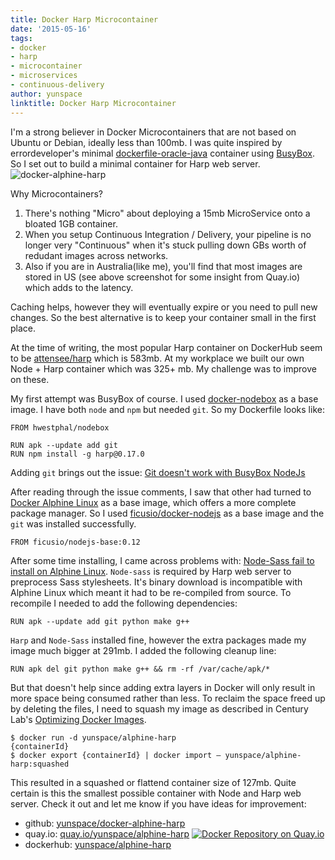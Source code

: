 ```yaml
---
title: Docker Harp Microcontainer
date: '2015-05-16'
tags:
- docker
- harp
- microcontainer
- microservices
- continuous-delivery
author: yunspace
linktitle: Docker Harp Microcontainer
---
```

I'm a strong believer in Docker Microcontainers that are not based on Ubuntu or Debian, ideally less than 100mb. I was quite inspired by errordeveloper's minimal [dockerfile-oracle-java](https://github.com/errordeveloper/dockerfile-oracle-java) container using [BusyBox](https://registry.hub.docker.com/_/busybox/). So I set out to build a minimal container for Harp web server.
![docker-alphine-harp](/img/projects/docker-alphine-harp.png)

Why Microcontainers?
1. There's nothing "Micro" about deploying a 15mb MicroService onto a bloated 1GB container.
2. When you setup Continuous Integration / Delivery, your pipeline is no longer very "Continuous" when it's stuck pulling down GBs worth of redudant images across networks.
3. Also if you are in Australia(like me), you'll find that most images are stored in US (see above screenshot for some insight from Quay.io) which adds to the latency.

Caching helps, however they will eventually expire or you need to pull new changes. So the best alternative is to keep your container small in the first place.

At the time of writing, the most popular Harp container on DockerHub seem to be [attensee/harp](https://registry.hub.docker.com/u/attensee/harp/) which is 583mb. At my workplace we built our own Node + Harp container which was 325+ mb. My challenge was to improve on these.

My first attempt was BusyBox of course. I used [docker-nodebox](https://github.com/hwestphal/docker-nodebox) as a base image. I have both `node` and `npm` but needed `git`. So my Dockerfile looks like:

```
FROM hwestphal/nodebox

RUN apk --update add git
RUN npm install -g harp@0.17.0
```

Adding `git` brings out the issue: [Git doesn't work with BusyBox NodeJs](https://github.com/nodesource/docker-node-legacy/issues/14)

After reading through the issue comments, I saw that other had turned to [Docker Alphine Linux](https://github.com/gliderlabs/docker-alpine) as a base image, which offers a more complete package manager. So I used [ficusio/docker-nodejs](https://github.com/ficusio/docker-nodejs) as a base image and the `git` was installed successfully.

```
FROM ficusio/nodejs-base:0.12
```

After some time installing, I came across problems with: [Node-Sass fail to install on Alphine Linux](https://github.com/sass/node-sass/issues/808). `Node-sass` is required by Harp web server to preprocess Sass stylesheets. It's binary download is incompatible with Alphine Linux which meant it had to be re-compiled from source. To recompile I needed to add the following dependencies:

```
RUN apk --update add git python make g++
```
`Harp` and `Node-Sass` installed fine, however the extra packages made my image much bigger at 291mb. I added the following cleanup line:

```
RUN apk del git python make g++ && rm -rf /var/cache/apk/*
```

But that doesn't help since adding extra layers in Docker will only result in more space being consumed rather than less. To reclaim the space freed up by deleting the files, I need to squash my image as described in Century Lab's [Optimizing Docker Images](http://www.centurylinklabs.com/optimizing-docker-images/).

```
$ docker run -d yunspace/alphine-harp
{containerId}
$ docker export {containerId} | docker import – yunspace/alphine-harp:squashed
```

This resulted in a squashed or flattend container size of 127mb. Quite certain is this the smallest possible container with Node and Harp web server. Check it out and let me know if you have ideas for improvement:

* github: [yunspace/docker-alphine-harp](https://github.com/yunspace/docker-alphine-harp)
* quay.io: [quay.io/yunspace/alphine-harp](https://quay.io/repository/yunspace/alphine-harp/) [![Docker Repository on Quay.io](https://quay.io/repository/yunspace/alphine-harp/status "Docker Repository on Quay.io")](https://quay.io/repository/yunspace/alphine-harp)
* dockerhub: [yunspace/alphine-harp](https://registry.hub.docker.com/u/yunspace/alphine-harp/)
